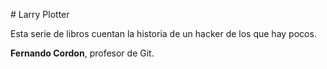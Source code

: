 \# Larry Plotter

 

Esta serie de libros cuentan la historia de un hacker de los que hay pocos.

**Fernando Cordon**, profesor de Git.

